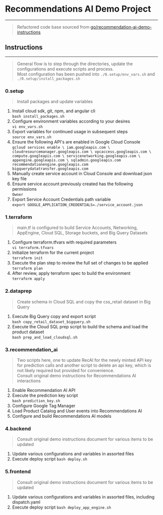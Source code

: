 # Recommendations AI Demo Project
___
> Refactored code base sourced from
> [go/recommendation-ai-demo-instructions](http://go/recommendation-ai-demo-instructions)



## Instructions

---
> General flow is to step through the directories, update the configurations and execute scripts and process.  
> Most configuration has been pushed into `./0.setup/env_vars.sh` and `./0.setup/install_packages.sh`

### 0.setup
> Install packages and update variables
1. Install cloud sdk, git, npm, and angular cli  
    `bash install_packages.sh`
2. Configure environment variables according to your desires  
    `vi env_vars.sh`
3. Export variables for continued usage in subsequent steps  
    `source env_vars.sh`
4. Ensure  the following API's are enabled in Google Cloud Console  
   `gcloud services enable \
   iam.googleapis.com \
   cloudresourcemanager.googleapis.com \
   vpcaccess.googleapis.com \
   compute.googleapis.com \
   servicenetworking.googleapis.com \
   appengine.googleapis.com \
   sqladmin.googleapis.com
   recommendationengine.googleapis.com
   bigquerydatatransfer.googleapis.com`
5. Manually create service account in Cloud Console and download json key file
6. Ensure service account previously created has the following permissions  
   `Owner`
7. Export Service Account Credentials path variable  
    `export GOOGLE_APPLICATION_CREDENTIALS=./service_account.json`

### 1.terraform
> main.tf is configured to build Service Accounts, Networking, AppEngine, Cloud SQL, Storage buckets, and Big Query Datasets
1. Configure terraform.tfvars with required parameters  
    `vi terraform.tfvars`
2. Initialize terraform for the current project  
    `terraform init`
3. Execute the plan step to review the full set of changes to be applied  
    `terraform plan`
4. After review, apply terraform spec to build the environment  
    `terraform apply`

### 2.dataprep
> Create schema in Cloud SQL and copy the css_retail dataset in Big Query
1. Execute Big Query copy and export script  
    `bash copy_retail_dataset_bigquery.sh`
2. Execute the Cloud SQL prep script to build the schema and load the product dataset  
    `bash prep_and_load_cloudsql.sh`

### 3.recommendation_ai
> Two scripts here, one to update RecAI for the newly minted API key for prediction calls
> and another script to delete an api key, which is not likely required but provided for convenience.  
> Consult original demo instructions for Recommendations AI interactions
1. Enable Recommendation AI API
2. Execute the prediction key script  
    `bash prediction_key.sh`
3. Configure Google Tag Manager
4. Load Product Catalog and User events into Recommendations AI
5. Configure and build Recommendations AI models
   
### 4.backend
> Consult original demo instructions document for various items to be updated
1. Update various configurations and variables in assorted files
2. Execute deploy script
    `bash deploy.sh`

### 5.frontend
> Consult original demo instructions document for various items to be updated
1. Update various configurations and variables in assorted files, including dispatch.yaml
2. Execute deploy script
    `bash deploy_app_engine.sh`